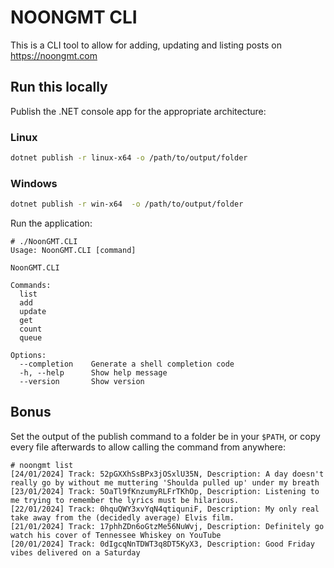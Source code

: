 # NOONGMT CLI

This is a CLI tool to allow for adding, updating and listing posts on https://noongmt.com

## Run this locally

Publish the .NET console app for the appropriate architecture:

### Linux
```sh
dotnet publish -r linux-x64 -o /path/to/output/folder
```
### Windows
```sh
dotnet publish -r win-x64  -o /path/to/output/folder
```

Run the application:
```
# ./NoonGMT.CLI
Usage: NoonGMT.CLI [command]

NoonGMT.CLI

Commands:
  list
  add
  update
  get
  count
  queue

Options:
  --completion    Generate a shell completion code
  -h, --help      Show help message
  --version       Show version
```

## Bonus
Set the output of the publish command to a folder be in your `$PATH`, or copy every file afterwards to allow calling the command from anywhere:
```
# noongmt list
[24/01/2024] Track: 52pGXXhSsBPx3jOSxlU35N, Description: A day doesn't really go by without me muttering 'Shoulda pulled up' under my breath
[23/01/2024] Track: 5OaTl9fKnzumyRLFrTKhOp, Description: Listening to me trying to remember the lyrics must be hilarious.
[22/01/2024] Track: 0hquQWY3xvYqN4qtiquniF, Description: My only real take away from the (decidedly average) Elvis film.
[21/01/2024] Track: 17phhZDn6oGtzMe56NuWvj, Description: Definitely go watch his cover of Tennessee Whiskey on YouTube
[20/01/2024] Track: 0dIgcqNnTDWT3q8DT5KyX3, Description: Good Friday vibes delivered on a Saturday
```
